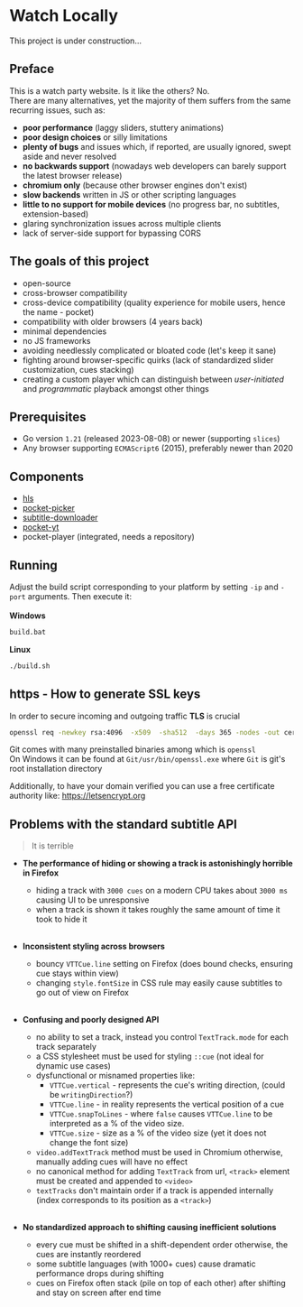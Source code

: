 # Watch Locally
This project is under construction...

## Preface
This is a watch party website. Is it like the others? No. <br>
There are many alternatives, yet the majority of them
suffers from the same recurring issues, such as:
- **poor performance** (laggy sliders, stuttery animations)
- **poor design choices** or silly limitations
- **plenty of bugs** and issues which, if reported, are usually ignored, swept aside and never resolved
- **no backwards support** (nowadays web developers can barely support the latest browser release)
- **chromium only** (because other browser engines don't exist) 
- **slow backends** written in JS or other scripting languages
- **little to no support for mobile devices** (no progress bar, no subtitles, extension-based)
- glaring synchronization issues across multiple clients
- lack of server-side support for bypassing CORS

## The goals of this project
- open-source
- cross-browser compatibility
- cross-device compatibility (quality experience for mobile users, hence the name - pocket)
- compatibility with older browsers (4 years back)
- minimal dependencies
- no JS frameworks
- avoiding needlessly complicated or bloated code (let's keep it sane)
- fighting around browser-specific quirks (lack of standardized slider customization, cues stacking)
- creating a custom player which can distinguish between _user-initiated_ and _programmatic_ playback amongst other things


## Prerequisites
- Go version `1.21` (released 2023-08-08) or newer (supporting `slices`)
- Any browser supporting `ECMAScript6` (2015), preferably newer than 2020

## Components
- [hls](https://github.com/video-dev/hls.js)
- [pocket-picker](https://github.com/Pocket-Watch/PocketPicker)
- [subtitle-downloader](https://github.com/friskisgit/subtitle-downloader)
- [pocket-yt](https://github.com/Pocket-Watch/PocketYT)
- pocket-player (integrated, needs a repository)

## Running
Adjust the build script corresponding to your platform by setting `-ip` and `-port` arguments. Then execute it:
<br><br>
**Windows**
```bash
build.bat
```
**Linux**
```bash
./build.sh
```

## https - How to generate SSL keys
In order to secure incoming and outgoing traffic **TLS** is crucial
```bash
openssl req -newkey rsa:4096  -x509  -sha512  -days 365 -nodes -out certificate.pem -keyout privatekey.pem
```
Git comes with many preinstalled binaries among which is `openssl` <br>
On Windows it can be found at `Git/usr/bin/openssl.exe` where `Git` is git's root installation directory

Additionally, to have your domain verified you can use a free certificate authority like: https://letsencrypt.org

## Problems with the standard subtitle API
>It is terrible

* **The performance of hiding or showing a track is astonishingly horrible in Firefox**
    * hiding a track with `3000 cues` on a modern CPU takes about `3000 ms` causing UI to be unresponsive
    * when a track is shown it takes roughly the same amount of time it took to hide it
<br><br>

* **Inconsistent styling across browsers**
    * bouncy `VTTCue.line` setting on Firefox (does bound checks, ensuring cue stays within view)
    * changing `style.fontSize` in CSS rule may easily cause subtitles to go out of view on Firefox
<br><br>

* **Confusing and poorly designed API**
    * no ability to set a track, instead you control `TextTrack.mode` for each track separately
    * a CSS stylesheet must be used for styling `::cue` (not ideal for dynamic use cases)
    * dysfunctional or misnamed properties like:
        * `VTTCue.vertical` - represents the cue's writing direction, (could be `writingDirection`?)
        * `VTTCue.line` - in reality represents the vertical position of a cue
        * `VTTCue.snapToLines` - where `false` causes `VTTCue.line` to be interpreted as a % of the video size.
        * `VTTCue.size` - size as a % of the video size (yet it does not change the font size)
    * `video.addTextTrack` method must be used in Chromium otherwise, manually adding cues will have no effect
    * no canonical method for adding `TextTrack` from url, `<track>` element must be created and appended to `<video>`
    * `textTracks` don't maintain order if a track is appended internally (index corresponds to its position as a `<track>`)
<br><br>

* **No standardized approach to shifting causing inefficient solutions**
    * every cue must be shifted in a shift-dependent order otherwise, the cues are instantly reordered
    * some subtitle languages (with 1000+ cues) cause dramatic performance drops during shifting
    * cues on Firefox often stack (pile on top of each other) after shifting and stay on screen after end time
